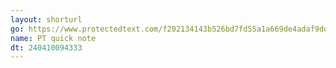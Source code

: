 ```yaml
---
layout: shorturl
go: https://www.protectedtext.com/f202134143b526bd7fd55a1a669de4adaf9ddb574aa7a28ba2dfe9075144464f8819268e6-ce649d23d3dfe9ee57ec4877f5f9e38b1f47414
name: PT quick note
dt: 240410094333
---
```

